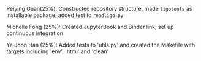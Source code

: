 Peiying Guan(25%):
Constructed repository structure, made `ligotools` as installable package, added test to `readligo.py`

Michelle Fong (25%):
Created JupyterBook and Binder link, set up continuous integration

Ye Joon Han (25%):
Added tests to 'utils.py' and created the Makefile with targets including 'env', 'html' and 'clean'
